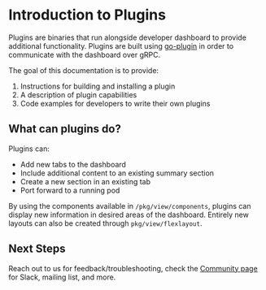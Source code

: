 # Introduction to Plugins

Plugins are binaries that run alongside developer dashboard to provide additional functionality. Plugins are built using [go-plugin](https://github.com/hashicorp/go-plugin) in order to communicate with the dashboard over gRPC.

The goal of this documentation is to provide:

1. Instructions for building and installing a plugin
1. A description of plugin capabilities
1. Code examples for developers to write their own plugins

## What can plugins do?

Plugins can:

* Add new tabs to the dashboard
* Include additional content to an existing summary section
* Create a new section in an existing tab
* Port forward to a running pod

By using the components available in `/pkg/view/components`, plugins can display new information in desired areas of the dashboard. Entirely new layouts can also be created through `pkg/view/flexlayout`.

## Next Steps

Reach out to us for feedback/troubleshooting, check the [Community page](/community) for Slack, mailing list, and more.
